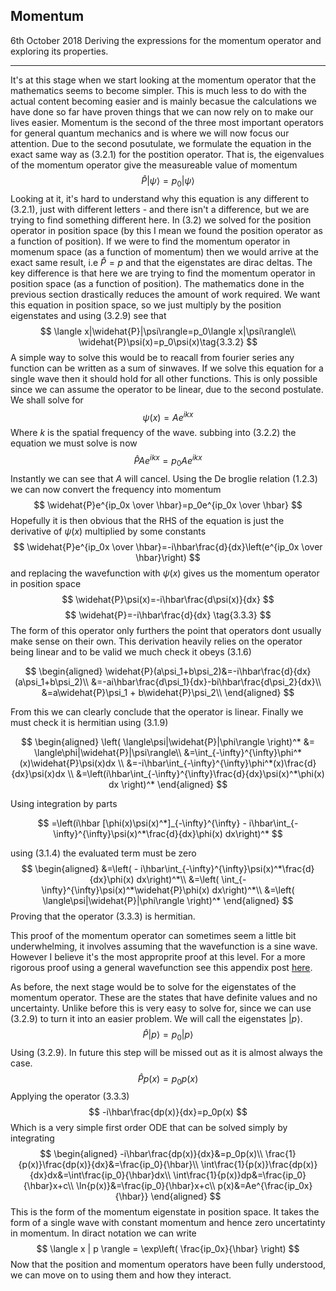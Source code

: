 ## Momentum
<date>6th October 2018</date>
<label>Deriving the expressions for the momentum operator and exploring its properties.</label>
<hr/>

It's at this stage when we start looking at the momentum operator that the mathematics seems to become simpler. This is much less to do with the actual content becoming easier and is mainly becasue the calculations we have done so far have proven things that we can now rely on to make our lives easier. Momentum is the second of the three most important operators for general quantum mechanics and is where we will now focus our attention. Due to the second posutulate, we formulate the equation in the exact same way as $(3.2.1)$ for the postition operator. That is, the eigenvalues of the momentum operator give the measureable value of momentum
$$
\widehat{P}|\psi\rangle=p_0|\psi\rangle \tag{3.3.1}
$$
Looking at it, it's hard to understand why this equation is any different to $(3.2.1)$, just with different letters - and there isn't a difference, but we are trying to find something different here. 
In $(3.2)$ we solved for the position operator in position space (by this I mean we found the position operator as a function of position). If we were to find the momentum operator in momenum space (as a function of momentum) then we would arrive at the exact same result, i.e $\widehat{P} = p$ and that the eigenstates are dirac deltas. The key difference is that here we are trying to find the momentum operator in position space (as a function of position). The mathematics done in the previous section drastically reduces the amount of work required. We want this equation in position space, so we just multiply by the position eigenstates and using $(3.2.9)$ see that
$$
\langle x|\widehat{P}|\psi\rangle=p_0\langle x|\psi\rangle\\
\widehat{P}\psi(x)=p_0\psi(x)\tag{3.3.2}
$$
A simple way to solve this would be to reacall from fourier series any function can be written as a sum of sinwaves. If we solve this equation for a single wave then it should hold for all other functions. This is only possible since we can assume the operator to be linear, due to the second postulate. We shall solve for
$$
\psi(x) = Ae^{ikx}
$$
Where $k$ is the spatial frequency of the wave.
subbing into $(3.2.2)$ the equation we must solve is now
$$
\widehat{P}Ae^{ikx}=p_0Ae^{ikx}
$$
Instantly we can see that $A$ will cancel. Using the De broglie relation $(1.2.3)$ we can now convert the frequency into momentum
$$
\widehat{P}e^{ip_0x \over \hbar}=p_0e^{ip_0x \over \hbar}
$$
Hopefully it is then obvious that the RHS of the equation is just the derivative of $\psi(x)$ multiplied by some constants
$$
\widehat{P}e^{ip_0x \over \hbar}=-i\hbar\frac{d}{dx}\left(e^{ip_0x \over \hbar}\right)
$$
and replacing the wavefunction with $\psi(x)$ gives us the momentum operator in position space
$$
\widehat{P}\psi(x)=-i\hbar\frac{d\psi(x)}{dx}
$$
$$
\widehat{P}=-i\hbar\frac{d}{dx} \tag{3.3.3}
$$
The form of this operator only furthers the point that operators dont usually make sense on their own. This derivation heavily relies on the operator being linear and to be valid we much check it obeys $(3.1.6)$

<div class="[style:largeEquation]">

$$
\begin{aligned}
\widehat{P}(a\psi_1+b\psi_2)&=-i\hbar\frac{d}{dx}(a\psi_1+b\psi_2)\\
&=-ai\hbar\frac{d\psi_1}{dx}-bi\hbar\frac{d\psi_2}{dx}\\
&=a\widehat{P}\psi_1 + b\widehat{P}\psi_2\\
\end{aligned}
$$
</div>

From this we can clearly conclude that the operator is linear. Finally we must check it is hermitian using $(3.1.9)$

<div class="[style:largeEquation]">

$$
\begin{aligned}
\left( \langle\psi|\widehat{P}|\phi\rangle \right)^* &= \langle\phi|\widehat{P}|\psi\rangle\\
&=\int_{-\infty}^{\infty}\phi^*(x)\widehat{P}\psi(x)dx \\
&=-i\hbar\int_{-\infty}^{\infty}\phi^*(x)\frac{d}{dx}\psi(x)dx \\
&=\left(i\hbar\int_{-\infty}^{\infty}\frac{d}{dx}\psi(x)^*\phi(x) dx \right)^*
\end{aligned}
$$
</div>

Using integration by parts

<div class="[style:largeEquation]">

$$
=\left(i\hbar [\phi(x)\psi(x)^*]_{-\infty}^{\infty} - i\hbar\int_{-\infty}^{\infty}\psi(x)^*\frac{d}{dx}\phi(x) dx\right)^*
$$
</div>

using $(3.1.4)$ the evaluated term must be zero
$$
\begin{aligned}
&=\left( - i\hbar\int_{-\infty}^{\infty}\psi(x)^*\frac{d}{dx}\phi(x) dx\right)^*\\
&=\left( \int_{-\infty}^{\infty}\psi(x)^*\widehat{P}\phi(x) dx\right)^*\\
&=\left( \langle\psi|\widehat{P}|\phi\rangle \right)^*
\end{aligned}
$$
Proving that the operator $(3.3.3)$ is hermitian.

This proof of the momentum operator can sometimes seem a little bit underwhelming, it involves assuming that the wavefunction is a sine wave. However I believe it's the most approprite proof at this level. For a more rigorous proof using a general wavefunction see this appendix post [here]('#').


As before, the next stage would be to solve for the eigenstates of the momentum operator. These are the states that have definite values and no uncertainty. Unlike before this is very easy to solve for, since we can use $(3.2.9)$ to turn it into an easier problem. We will call the eigenstates $|p\rangle$. 
$$
\widehat{P}|p\rangle=p_0|p\rangle
$$
Using $(3.2.9)$. In future this step will be missed out as it is almost always the case.
$$
\widehat{P}p(x)=p_0p(x)
$$
Applying the operator $(3.3.3)$
$$
-i\hbar\frac{dp(x)}{dx}=p_0p(x)
$$
Which is a very simple first order ODE that can be solved simply by integrating
$$
\begin{aligned}
-i\hbar\frac{dp(x)}{dx}&=p_0p(x)\\
\frac{1}{p(x)}\frac{dp(x)}{dx}&=\frac{ip_0}{\hbar}\\
\int\frac{1}{p(x)}\frac{dp(x)}{dx}dx&=\int\frac{ip_0}{\hbar}dx\\
\int\frac{1}{p(x)}dp&=\frac{ip_0}{\hbar}x+c\\
\ln{p(x)}&=\frac{ip_0}{\hbar}x+c\\
p(x)&=Ae^{\frac{ip_0x}{\hbar}}
\end{aligned}
$$
This is the form of the momentum eigenstate in position space. It takes the form of a single wave with constant momentum and hence zero uncertatinty in momentum. In diract notation we can write 
$$
\langle x | p \rangle = \exp\left( \frac{ip_0x}{\hbar} \right)
$$
Now that the position and momentum operators have been fully understood, we can move on to using them and how they interact.
